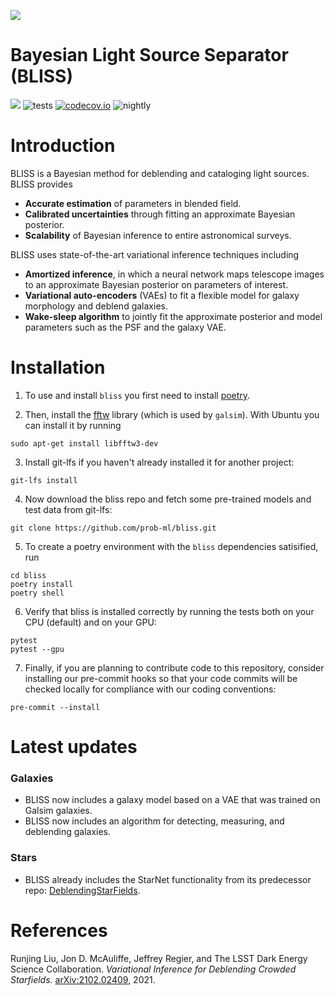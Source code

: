 ![](http://portal.nersc.gov/project/dasrepo/celeste/sample_sky.jpg)


Bayesian Light Source Separator (BLISS)
========================================
[![](https://img.shields.io/badge/docs-master-blue.svg)](https://prob-ml.github.io/bliss/)
![tests](https://github.com/prob-ml/bliss/workflows/tests/badge.svg)
[![codecov.io](https://codecov.io/gh/prob-ml/bliss/branch/master/graphs/badge.svg?branch=master&token=Jgzv0gn3rA)](http://codecov.io/github/prob-ml/bliss?branch=master)
![nightly](https://github.com/prob-ml/bliss/actions/workflows/nightly/badge.svg)

# Introduction

BLISS is a Bayesian method for deblending and cataloging light sources. BLISS provides
  - __Accurate estimation__ of parameters in blended field.
  - __Calibrated uncertainties__ through fitting an approximate Bayesian posterior.
  - __Scalability__ of Bayesian inference to entire astronomical surveys.

BLISS uses state-of-the-art variational inference techniques including
  - __Amortized inference__, in which a neural network maps telescope images to an approximate Bayesian posterior on parameters of interest.
  - __Variational auto-encoders__ (VAEs) to fit a flexible model for galaxy morphology and deblend galaxies.
  - __Wake-sleep algorithm__ to jointly fit the approximate posterior and model parameters such as the PSF and the galaxy VAE.

# Installation

1. To use and install `bliss` you first need to install [poetry](https://python-poetry.org/docs/).

2. Then, install the [fftw](http://www.fftw.org) library (which is used by `galsim`). With Ubuntu you can install it by running
```
sudo apt-get install libfftw3-dev
```

3. Install git-lfs if you haven't already installed it for another project:
```
git-lfs install
```

4. Now download the bliss repo and fetch some pre-trained models and test data from git-lfs:
```
git clone https://github.com/prob-ml/bliss.git
```

5. To create a poetry environment with the `bliss` dependencies satisified, run
```
cd bliss
poetry install
poetry shell
```

6. Verify that bliss is installed correctly by running the tests both on your CPU (default) and on your GPU:
```
pytest
pytest --gpu
```

7. Finally, if you are planning to contribute code to this repository, consider installing our pre-commit hooks so that your code commits will be checked locally for compliance with our coding conventions:
```
pre-commit --install
```

# Latest updates
### Galaxies
   - BLISS now includes a galaxy model based on a VAE that was trained on Galsim galaxies.
   - BLISS now includes an algorithm for detecting, measuring, and deblending galaxies.

### Stars
   - BLISS already includes the StarNet functionality from its predecessor repo: [DeblendingStarFields](https://github.com/Runjing-Liu120/DeblendingStarfields).


# References

Runjing Liu, Jon D. McAuliffe, Jeffrey Regier, and The LSST Dark Energy Science Collaboration. *Variational Inference for Deblending Crowded Starfields.* [arXiv:2102.02409](https://arxiv.org/abs/2102.02409), 2021.
